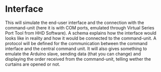 # Interface
This will simulate the end-user interface and the connection with the command-unit (here it is with COM ports, emulated through Virtual Series Port Tool from HHD Software).
A schema explains how the interface would looks like in reality and how it would be connected to the command-unit. A protocol will be defined for the communication between the command interface and the central command unit.
It will also gives something to emulate the Arduino slave, sending data (that you can change) and displaying the order received from the command-unit, telling wether the curtains are opened or not.
